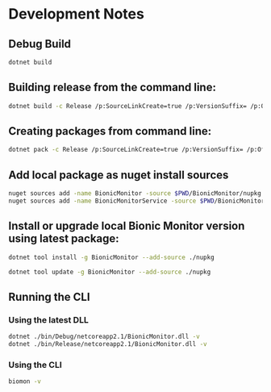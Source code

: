 # Development Notes

## Debug Build

```bash
dotnet build
```

## Building release from the command line:

```bash
dotnet build -c Release /p:SourceLinkCreate=true /p:VersionSuffix= /p:OfficialBuild=true
```

## Creating packages from command line:

```bash
dotnet pack -c Release /p:SourceLinkCreate=true /p:VersionSuffix= /p:OfficialBuild=true
```

## Add local package as nuget install sources

```bash
nuget sources add -name BionicMonitor -source $PWD/BionicMonitor/nupkg
nuget sources add -name BionicMonitorService -source $PWD/BionicMonitorService/nupkg
```

## Install or upgrade local Bionic Monitor version using latest package:

```bash
dotnet tool install -g BionicMonitor --add-source ./nupkg
```

```bash
dotnet tool update -g BionicMonitor --add-source ./nupkg
```

## Running the CLI
 
### Using the latest DLL
 
```bash
dotnet ./bin/Debug/netcoreapp2.1/BionicMonitor.dll -v
dotnet ./bin/Release/netcoreapp2.1/BionicMonitor.dll -v
```
 
### Using the CLI
 
```bash
biomon -v
```
